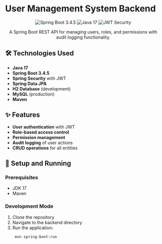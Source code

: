 # User Management System Backend

<div align="center">
 <img src="https://img.shields.io/badge/spring%20boot-3.4.5-green.svg" alt="Spring Boot 3.4.5">
 <img src="https://img.shields.io/badge/java-17-orange.svg" alt="Java 17">
 <img src="https://img.shields.io/badge/JWT-security-blue.svg" alt="JWT Security">
</div>

<p align="center">
 A Spring Boot REST API for managing users, roles, and permissions with audit logging functionality.
</p>

## 🛠️ Technologies Used

- **Java 17**
- **Spring Boot 3.4.5**
- **Spring Security** with JWT
- **Spring Data JPA**
- **H2 Database** (development)
- **MySQL** (production)
- **Maven**

## ✨ Features

- **User authentication** with JWT
- **Role-based access control**
- **Permission management**
- **Audit logging** of user actions
- **CRUD operations** for all entities

## 🚀 Setup and Running

### Prerequisites
- JDK 17
- Maven

### Development Mode

1. Clone the repository
2. Navigate to the backend directory
3. Run the application:
   ```bash
    mvn spring-boot:run

